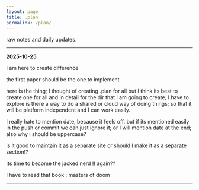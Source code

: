 ```yaml
---
layout: page
title: .plan
permalink: /plan/
---
```


raw notes and daily updates.

---

**2025-10-25**

I am here to create difference

the first paper should be the one to implement

here is the thing; I thought of creating .plan for all but I think its best to create one for all and in detail for the dir that I am going to create; I have to explore is there a way to do a shared or cloud way of doing things; so that it will be platform independent and I can work easily.

I really hate to mention date, because it feels off. but if its mentioned easily in the push or commit we can just ignore it; or I will mention date at the end; also why i should be uppercase?

is it good to maintain it as a separate site or should I make it as a separate section!?

Its time to become the jacked nerd !! again??

I have to read that book ; masters of doom

---